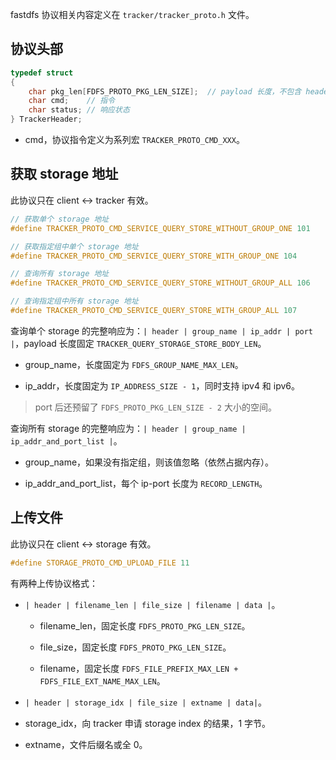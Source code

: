 fastdfs 协议相关内容定义在 `tracker/tracker_proto.h` 文件。

## 协议头部

```c
typedef struct
{
	char pkg_len[FDFS_PROTO_PKG_LEN_SIZE];  // payload 长度，不包含 header
	char cmd;    // 指令
	char status; // 响应状态
} TrackerHeader;
```

- cmd，协议指令定义为系列宏 `TRACKER_PROTO_CMD_XXX`。

## 获取 storage 地址

此协议只在 client <-> tracker 有效。

```c
// 获取单个 storage 地址
#define TRACKER_PROTO_CMD_SERVICE_QUERY_STORE_WITHOUT_GROUP_ONE 101

// 获取指定组中单个 storage 地址
#define TRACKER_PROTO_CMD_SERVICE_QUERY_STORE_WITH_GROUP_ONE 104

// 查询所有 storage 地址
#define TRACKER_PROTO_CMD_SERVICE_QUERY_STORE_WITHOUT_GROUP_ALL 106

// 查询指定组中所有 storage 地址
#define TRACKER_PROTO_CMD_SERVICE_QUERY_STORE_WITH_GROUP_ALL 107
```

查询单个 storage 的完整响应为：`| header | group_name | ip_addr | port |`，payload 长度固定 `TRACKER_QUERY_STORAGE_STORE_BODY_LEN`。

- group_name，长度固定为 `FDFS_GROUP_NAME_MAX_LEN`。

- ip_addr，长度固定为 `IP_ADDRESS_SIZE - 1`，同时支持 ipv4 和 ipv6。

> port 后还预留了 `FDFS_PROTO_PKG_LEN_SIZE - 2` 大小的空间。

查询所有 storage 的完整响应为：`| header | group_name | ip_addr_and_port_list |`。

- group_name，如果没有指定组，则该值忽略（依然占据内存）。

- ip_addr_and_port_list，每个 ip-port 长度为 `RECORD_LENGTH`。

## 上传文件

此协议只在 client <-> storage 有效。

```c
#define STORAGE_PROTO_CMD_UPLOAD_FILE 11
```

有两种上传协议格式：

- `| header | filename_len | file_size | filename | data |`。

  - filename_len，固定长度 `FDFS_PROTO_PKG_LEN_SIZE`。

  - file_size，固定长度 `FDFS_PROTO_PKG_LEN_SIZE`。

  - filename，固定长度 `FDFS_FILE_PREFIX_MAX_LEN + FDFS_FILE_EXT_NAME_MAX_LEN`。

- `| header | storage_idx | file_size | extname | data|`。

- storage_idx，向 tracker 申请 storage index 的结果，1 字节。

- extname，文件后缀名或全 0。
